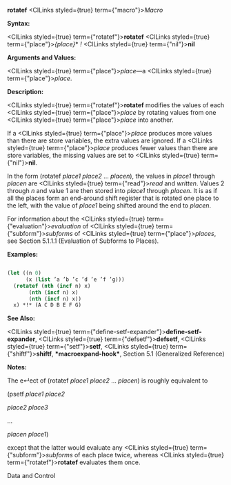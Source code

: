 **rotatef** <ClLinks styled={true} term={"macro"}><i>Macro</i></ClLinks> 



**Syntax:** 



<ClLinks styled={true} term={"rotatef"}><b>rotatef</b></ClLinks> <ClLinks styled={true} term={"place"}><i>\{place\}</i></ClLinks>\* *!* <ClLinks styled={true} term={"nil"}><b>nil</b></ClLinks> 



**Arguments and Values:** 



<ClLinks styled={true} term={"place"}><i>place</i></ClLinks>—a <ClLinks styled={true} term={"place"}><i>place</i></ClLinks>. 



**Description:** 



<ClLinks styled={true} term={"rotatef"}><b>rotatef</b></ClLinks> modifies the values of each <ClLinks styled={true} term={"place"}><i>place</i></ClLinks> by rotating values from one <ClLinks styled={true} term={"place"}><i>place</i></ClLinks> into another. 



If a <ClLinks styled={true} term={"place"}><i>place</i></ClLinks> produces more values than there are store variables, the extra values are ignored. If a <ClLinks styled={true} term={"place"}><i>place</i></ClLinks> produces fewer values than there are store variables, the missing values are set to <ClLinks styled={true} term={"nil"}><b>nil</b></ClLinks>. 



In the form (rotatef *place1 place2* ... *placen*), the values in *place1* through *placen* are <ClLinks styled={true} term={"read"}><i>read</i></ClLinks> and *written*. Values 2 through *n* and value 1 are then stored into *place1* through *placen*. It is as if all the places form an end-around shift register that is rotated one place to the left, with the value of *place1* being shifted around the end to *placen*. 



For information about the <ClLinks styled={true} term={"evaluation"}><i>evaluation</i></ClLinks> of <ClLinks styled={true} term={"subform"}><i>subforms</i></ClLinks> of <ClLinks styled={true} term={"place"}><i>places</i></ClLinks>, see Section 5.1.1.1 (Evaluation of Subforms to Places). 



**Examples:**
```lisp

(let ((n 0) 
      (x (list ’a ’b ’c ’d ’e ’f ’g))) 
  (rotatef (nth (incf n) x) 
	   (nth (incf n) x) 
	   (nth (incf n) x)) 
  x) *!* (A C D B E F G) 

```
**See Also:** 



<ClLinks styled={true} term={"define-setf-expander"}><b>define-setf-expander</b></ClLinks>, <ClLinks styled={true} term={"defsetf"}><b>defsetf</b></ClLinks>, <ClLinks styled={true} term={"setf"}><b>setf</b></ClLinks>, <ClLinks styled={true} term={"shiftf"}><b>shiftf</b></ClLinks>, **\*macroexpand-hook\***, Section 5.1 (Generalized Reference) 



**Notes:** 



The e↵ect of (rotatef *place1 place2* ... *placen*) is roughly equivalent to 



(psetf *place1 place2* 



*place2 place3* 



... 



*placen place1*) 



except that the latter would evaluate any <ClLinks styled={true} term={"subform"}><i>subforms</i></ClLinks> of each place twice, whereas <ClLinks styled={true} term={"rotatef"}><b>rotatef</b></ClLinks> evaluates them once. 



Data and Control 



 



 



